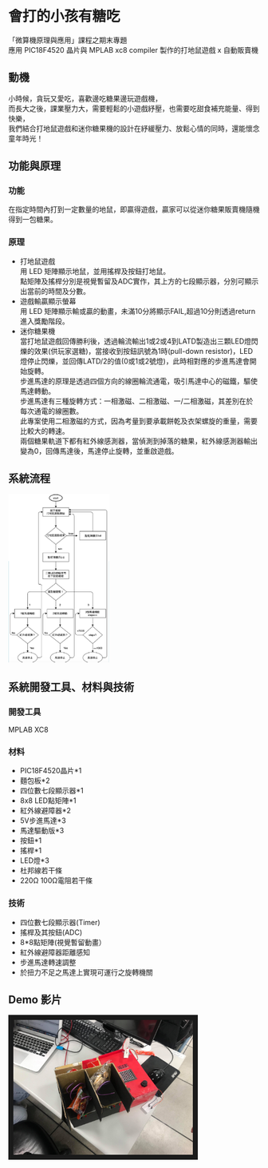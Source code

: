 # 會打的小孩有糖吃
「微算機原理與應用」課程之期末專題  
應用 PIC18F4520 晶片與 MPLAB xc8 compiler 製作的打地鼠遊戲 x 自動販賣機

## 動機
小時候，貪玩又愛吃，喜歡邊吃糖果邊玩遊戲機，  
而長大之後，課業壓力大，需要輕鬆的小遊戲紓壓，也需要吃甜食補充能量、得到快樂，  
我們結合打地鼠遊戲和迷你糖果機的設計在紓緩壓力、放鬆心情的同時，還能懷念童年時光！

## 功能與原理
### 功能  
在指定時間內打到一定數量的地鼠，即贏得遊戲，贏家可以從迷你糖果販賣機隨機得到一包糖果。
### 原理
* 打地鼠遊戲  
用 LED 矩陣顯示地鼠，並用搖桿及按鈕打地鼠。  
點矩陣及搖桿分別是視覺暫留及ADC實作，其上方的七段顯示器，分別可顯示出當前的時間及分數。  
* 遊戲輸贏顯示螢幕  
用 LED 矩陣顯示輸或贏的動畫，未滿10分將顯示FAIL,超過10分則透過return進入獎勵階段。
* 迷你糖果機  
當打地鼠遊戲回傳勝利後，透過輪流輸出1或2或4到LATD製造出三顆LED燈閃爍的效果(供玩家選糖)，當接收到按鈕訊號為1時(pull-down resistor)，LED燈停止閃爍，並回傳LATD/2的值(0或1或2號燈)，此時相對應的步進馬達會開始旋轉。  
步進馬達的原理是透過四個方向的線圈輪流通電，吸引馬達中心的磁鐵，驅使馬達轉動。  
步進馬達有三種旋轉方式：一相激磁、二相激磁、一/二相激磁，其差別在於每次通電的線圈數。  
此專案使用二相激磁的方式，因為考量到要承載餅乾及衣架螺旋的重量，需要比較大的轉速。  
兩個糖果軌道下都有紅外線感測器，當偵測到掉落的糖果，紅外線感測器輸出變為0，回傳馬達後，馬達停止旋轉，並重啟遊戲。  

## 系統流程
<img src="https://github.com/abao1005/vending_machine/blob/main/picture/workflow.png" alt="Cover" width="40%"/>  

## 系統開發工具、材料與技術  

### 開發工具  
MPLAB XC8  
### 材料  
* PIC18F4520晶片*1
* 麵包板*2
* 四位數七段顯示器*1
* 8x8 LED點矩陣*1
* 紅外線避障器*2
* 5V步進馬達*3
* 馬達驅動版*3
* 按鈕*1
* 搖桿*1
* LED燈*3
* 杜邦線若干條
* 220Ω 100Ω電阻若干條
### 技術  
* 四位數七段顯示器(Timer)
* 搖桿及其按鈕(ADC)
* 8*8點矩陣(視覺暫留動畫）
* 紅外線避障器距離感知
* 步進馬達轉速調整
* 於扭力不足之馬達上實現可運行之旋轉機關

## Demo 影片  

<a href="https://youtu.be/LyKamEJr3K4" target="_blank"><img src="https://github.com/abao1005/vending_machine/blob/main/picture/appearance.jpg" 
alt="Demo影片" width="360" height="270" border="10" /></a>
